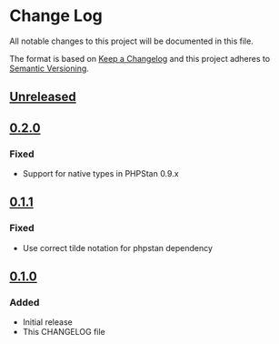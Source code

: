 # Change Log
All notable changes to this project will be documented in this file.

The format is based on [Keep a Changelog](http://keepachangelog.com/)
and this project adheres to [Semantic Versioning](http://semver.org/).

## [Unreleased]

## [0.2.0]
### Fixed
- Support for native types in PHPStan 0.9.x

## [0.1.1]
### Fixed
- Use correct tilde notation for phpstan dependency

## [0.1.0]
### Added
- Initial release
- This CHANGELOG file

[Unreleased]: https://github.com/MichaelGooden/phpstan-zend-mvc/compare/0.2.0...HEAD
[0.2.0]: https://github.com/MichaelGooden/phpstan-zend-mvc/compare/0.1.1...0.2.0
[0.1.1]: https://github.com/MichaelGooden/phpstan-zend-mvc/compare/0.1.0...0.1.1
[0.1.0]: https://github.com/MichaelGooden/phpstan-zend-mvc/compare/44c99ec12a36ba314fd6bced8aea79c363db994b...0.1.0
